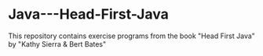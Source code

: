 # Java---Head-First-Java
This repository contains exercise programs from the book "Head First Java" by "Kathy Sierra &amp; Bert Bates"
